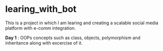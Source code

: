 # learing_with_bot
This is a project in which I am learing and creating a scalable social media platform with e-comm integration.

**Day 1** : OOPs concepts such as class, objects, polymorphism and inheritance along with excercise of it.

